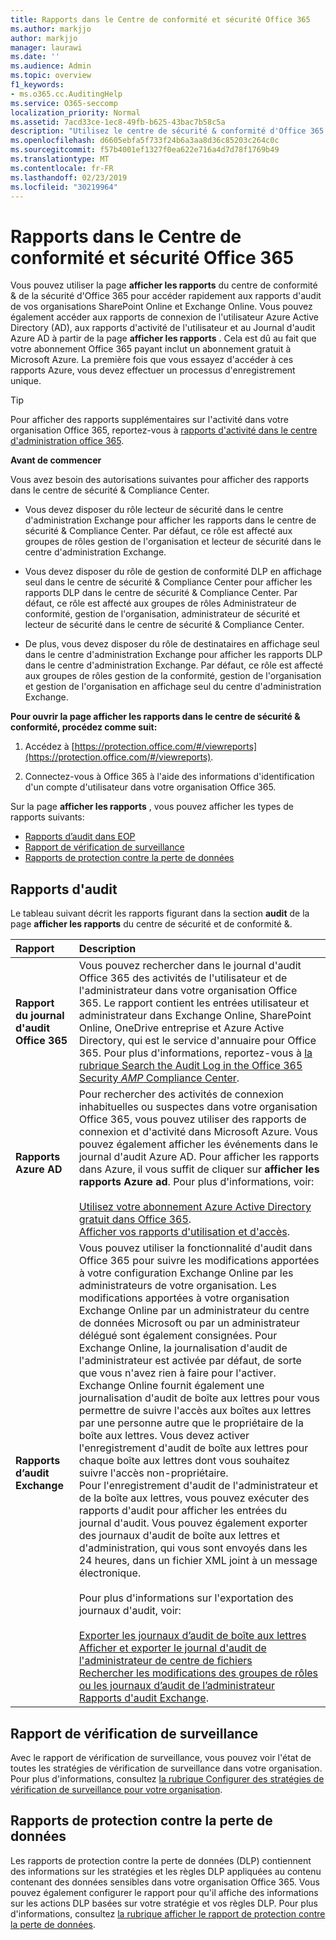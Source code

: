 ```yaml
---
title: Rapports dans le Centre de conformité et sécurité Office 365
ms.author: markjjo
author: markjjo
manager: laurawi
ms.date: ''
ms.audience: Admin
ms.topic: overview
f1_keywords:
- ms.o365.cc.AuditingHelp
ms.service: O365-seccomp
localization_priority: Normal
ms.assetid: 7acd33ce-1ec8-49fb-b625-43bac7b58c5a
description: "Utilisez le centre de sécurité & conformité d'Office 365 pour obtenir divers rapports pour votre organisation SharePoint Online et Exchange Online, ainsi que pour les rapports Azure Active Directory.  "
ms.openlocfilehash: d6605ebfa5f733f24b6a3aa8d36c85203c264c0c
ms.sourcegitcommit: f57b4001ef1327f0ea622e716a4d7d78f1769b49
ms.translationtype: MT
ms.contentlocale: fr-FR
ms.lasthandoff: 02/23/2019
ms.locfileid: "30219964"
---
```

# <a name="reports-in-the-office-365-security--compliance-center"></a>Rapports dans le Centre de conformité et sécurité Office 365

Vous pouvez utiliser la page **afficher les rapports** du centre de conformité & de la sécurité d'Office 365 pour accéder rapidement aux rapports d'audit de vos organisations SharePoint Online et Exchange Online. Vous pouvez également accéder aux rapports de connexion de l'utilisateur Azure Active Directory (AD), aux rapports d'activité de l'utilisateur et au Journal d'audit Azure AD à partir de la page **afficher les rapports** . Cela est dû au fait que votre abonnement Office 365 payant inclut un abonnement gratuit à Microsoft Azure. La première fois que vous essayez d'accéder à ces rapports Azure, vous devez effectuer un processus d'enregistrement unique. 
  
> [!TIP]
> Pour afficher des rapports supplémentaires sur l'activité dans votre organisation Office 365, reportez-vous à [rapports d'activité dans le centre d'administration office 365](https://support.office.com/article/0d6dfb17-8582-4172-a9a9-aed798150263). 
  
 **Avant de commencer**
  
Vous avez besoin des autorisations suivantes pour afficher des rapports dans le centre de sécurité & Compliance Center.
  
- Vous devez disposer du rôle lecteur de sécurité dans le centre d'administration Exchange pour afficher les rapports dans le centre de sécurité & Compliance Center. Par défaut, ce rôle est affecté aux groupes de rôles gestion de l'organisation et lecteur de sécurité dans le centre d'administration Exchange.
    
- Vous devez disposer du rôle de gestion de conformité DLP en affichage seul dans le centre de sécurité & Compliance Center pour afficher les rapports DLP dans le centre de sécurité & Compliance Center. Par défaut, ce rôle est affecté aux groupes de rôles Administrateur de conformité, gestion de l'organisation, administrateur de sécurité et lecteur de sécurité dans le centre de sécurité & Compliance Center.

- De plus, vous devez disposer du rôle de destinataires en affichage seul dans le centre d'administration Exchange pour afficher les rapports DLP dans le centre d'administration Exchange. Par défaut, ce rôle est affecté aux groupes de rôles gestion de la conformité, gestion de l'organisation et gestion de l'organisation en affichage seul du centre d'administration Exchange.
  
 **Pour ouvrir la page afficher les rapports dans le centre de sécurité & conformité, procédez comme suit:**
  
1. Accédez à [https://protection.office.com/#/viewreports](https://protection.office.com/#/viewreports).
    
2. Connectez-vous à Office 365 à l'aide des informations d'identification d'un compte d'utilisateur dans votre organisation Office 365.
    
Sur la page **afficher les rapports** , vous pouvez afficher les types de rapports suivants: 
  
- [Rapports d’audit dans EOP](#auditing-reports)
- [Rapport de vérification de surveillance](#supervisory-review-report)
- [Rapports de protection contre la perte de données](#data-loss-prevention-reports)
    
## <a name="auditing-reports"></a>Rapports d'audit

Le tableau suivant décrit les rapports figurant dans la section **audit** de la page **afficher les rapports** du centre de sécurité et de conformité &. 
  
|**Rapport**|**Description**|
|:-----|:-----|
|**Rapport du journal d'audit Office 365** <br/> |Vous pouvez rechercher dans le journal d'audit Office 365 des activités de l'utilisateur et de l'administrateur dans votre organisation Office 365. Le rapport contient les entrées utilisateur et administrateur dans Exchange Online, SharePoint Online, OneDrive entreprise et Azure Active Directory, qui est le service d'annuaire pour Office 365. Pour plus d'informations, reportez-vous à [la rubrique Search the Audit Log in the Office 365 Security _AMP_ Compliance Center](search-the-audit-log-in-security-and-compliance.md).<br/> |
|**Rapports Azure AD** <br/> |Pour rechercher des activités de connexion inhabituelles ou suspectes dans votre organisation Office 365, vous pouvez utiliser des rapports de connexion et d'activité dans Microsoft Azure. Vous pouvez également afficher les événements dans le journal d'audit Azure AD. Pour afficher les rapports dans Azure, il vous suffit de cliquer sur **afficher les rapports Azure ad**. Pour plus d'informations, voir:<br/><br/>[Utilisez votre abonnement Azure Active Directory gratuit dans Office 365](use-your-free-azure-ad-subscription-in-office-365.md). <br/> [Afficher vos rapports d'utilisation et d'accès](http://go.microsoft.com/fwlink/p/?LinkId=506902).  <br/> |
|**Rapports d’audit Exchange** <br/> | Vous pouvez utiliser la fonctionnalité d'audit dans Office 365 pour suivre les modifications apportées à votre configuration Exchange Online par les administrateurs de votre organisation. Les modifications apportées à votre organisation Exchange Online par un administrateur du centre de données Microsoft ou par un administrateur délégué sont également consignées. Pour Exchange Online, la journalisation d'audit de l'administrateur est activée par défaut, de sorte que vous n'avez rien à faire pour l'activer. Exchange Online fournit également une journalisation d'audit de boîte aux lettres pour vous permettre de suivre l'accès aux boîtes aux lettres par une personne autre que le propriétaire de la boîte aux lettres. Vous devez activer l'enregistrement d'audit de boîte aux lettres pour chaque boîte aux lettres dont vous souhaitez suivre l'accès non-propriétaire.<br/>  Pour l'enregistrement d'audit de l'administrateur et de la boîte aux lettres, vous pouvez exécuter des rapports d'audit pour afficher les entrées du journal d'audit. Vous pouvez également exporter des journaux d'audit de boîte aux lettres et d'administration, qui vous sont envoyés dans les 24 heures, dans un fichier XML joint à un message électronique.<br/><br/>Pour plus d'informations sur l'exportation des journaux d'audit, voir:  <br/><br/> [Exporter les journaux d’audit de boîte aux lettres](http://go.microsoft.com/fwlink/p/?LinkID=404104) <br/> [Afficher et exporter le journal d'audit de l'administrateur de centre de fichiers](http://go.microsoft.com/fwlink/p/?LinkId=404109) <br/> [Rechercher les modifications des groupes de rôles ou les journaux d’audit de l’administrateur](http://go.microsoft.com/fwlink/p/?LinkId=404105) <br/>   [Rapports d'audit Exchange](http://go.microsoft.com/fwlink/p/?LinkID=395232).  <br/> |
   
## <a name="supervisory-review-report"></a>Rapport de vérification de surveillance

Avec le rapport de vérification de surveillance, vous pouvez voir l'état de toutes les stratégies de vérification de surveillance dans votre organisation. Pour plus d'informations, consultez [la rubrique Configurer des stratégies de vérification de surveillance pour votre organisation](configure-supervision-policies.md).
  
## <a name="data-loss-prevention-reports"></a>Rapports de protection contre la perte de données

Les rapports de protection contre la perte de données (DLP) contiennent des informations sur les stratégies et les règles DLP appliquées au contenu contenant des données sensibles dans votre organisation Office 365. Vous pouvez également configurer le rapport pour qu'il affiche des informations sur les actions DLP basées sur votre stratégie et vos règles DLP. Pour plus d'informations, consultez [la rubrique afficher le rapport de protection contre la perte de données](view-the-dlp-reports.md).
